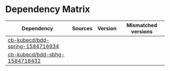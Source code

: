 # Dependency Matrix

Dependency | Sources | Version | Mismatched versions
---------- | ------- | ------- | -------------------
[cb-kubecd/bdd-spring-1584716934](https://github.com/cb-kubecd/bdd-spring-1584716934.git) |  | []() | 
[cb-kubecd/bdd-sbhg-1584718432](https://github.com/cb-kubecd/bdd-sbhg-1584718432.git) |  | []() | 

